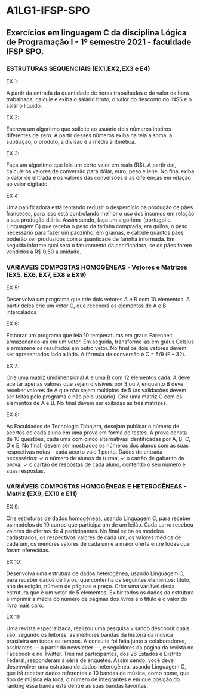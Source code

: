 # A1LG1-IFSP-SPO
## Exercícios em linguagem C da disciplina Lógica de Programação I - 1º semestre 2021 - faculdade IFSP SPO.

### ESTRUTURAS SEQUENCIAIS (EX1,EX2,EX3 e E4)

EX 1:

A partir da entrada da quantidade de horas trabalhadas e do valor da hora trabalhada, calcule e exiba o salário bruto, o valor do desconto do INSS e o salário líquido.

EX 2:

Escreva um algoritmo que solicite ao usuário dois números inteiros diferentes de zero. A partir desses números exiba na tela a soma, a subtração, o produto, a divisão e a média aritmética. 

EX 3: 

Faça um algoritmo que leia um certo valor em reais (R$). A partir daí, calcule os valores de conversão para dólar, euro, peso e iene. No final exiba o valor de entrada e os valores das conversões e as diferenças em relação ao valor digitado.

EX 4:

Uma panificadora está tentando reduzir o desperdício na produção de pães franceses, para isso está controlando melhor o uso dos insumos em relação a sua produção diária. 
Assim sendo, faça um algoritmo (portugol e Linguagem C) que receba o peso da farinha comprada, em quilos, o peso necessário para fazer um pãozinho, em gramas, e calcule quantos pães poderão ser produzidos com a quantidade de farinha informada. Em seguida informe qual será o faturamento da panificadora, se os pães forem vendidos a R$ 0,50 a unidade. 

### VARIÁVEIS COMPOSTAS HOMOGÊNEAS - Vetores e Matrizes (EX5, EX6, EX7, EX8 e EX9)

EX 5:

Desenvolva um programa que crie dois vetores A e B com 10 elementos. A partir deles crie um vetor C, que receberá os elementos de A e B intercalados

EX 6:

Elaborar um programa que leia 10 temperaturas em graus Farenheit, armazenando-as em um vetor. Em seguida, transforme-as em graus Celsius e armazene os resultados em outro vetor. No final os dois vetores devem ser apresentados lado a lado. A fórmula de conversão é C = 5/9 (F – 32).

EX 7:

Crie uma matriz unidimensional A e uma B com 12 elementos cada. A deve aceitar apenas valores que sejam
divisíveis por 3 ou 7, enquanto B deve receber valores de A que não sejam múltiplos de 5 (as validações devem
ser feitas pelo programa e não pelo usuário). Crie uma matriz C com os elementos de A e B. No final devem ser
exibidas as três matrizes.


EX 8: 

As Faculdades de Tecnologia Tabajara, desejam publicar o número de acertos de cada aluno em uma prova em forma de testes. A prova consta de 10 questões, cada uma com cinco alternativas identificadas por A, B, C, D e E.
No final, devem ser mostrados os números dos alunos com as suas respectivas notas – cada acerto vale 1 ponto.
Dados de entrada necessários:
✓ o número de alunos da turma;
✓ o cartão de gabarito da prova;
✓ o cartão de respostas de cada aluno, contendo o seu número e suas respostas.

### VARIÁVEIS COMPOSTAS HOMOGÊNEAS E HETEROGÊNEAS - Matriz (EX9, EX10 e E11)

EX 9:

Crie estruturas de dados homogêneas, usando Linguagem C, para receber os modelos de 10 carros que participaram de um leilão. Cada carro recebeu valores de ofertas de 4 participantes. No final exiba os modelos cadastrados, os respectivos
valores de cada um, os valores médios de cada um, os menores valores de cada um e a maior oferta entre todas que foram oferecidas.

EX 10:

Desenvolva uma estrutura de dados heterogênea, usando Linguagem C, para receber dados de livros, que contenha os seguintes elementos: título, ano de edição, número de páginas e preço. Criar uma variável desta estrutura que é um vetor de 5 elementos. Exibir todos os dados da estrutura e imprimir a média do número de páginas dos livros e o título e o valor do livro mais caro.


EX 11:

Uma revista especializada, realizou uma pesquisa visando descobrir quais são, segundo os leitores, as melhores bandas da história da música brasileira em todos os tempos. A consulta foi feita junto a colaboradores, assinantes — a partir da newsletter —, e seguidores da página da revista no Facebook e no Twitter. Três mil participantes, dos 26 Estados e Distrito Federal, responderam à série de enquetes. Assim sendo, você deve desenvolver uma estrutura de dados heterogênea, usando Linguagem C, que irá receber dados referentes a 10 bandas de música, como nome, que tipo de música ela toca, o número de integrantes e em que posição do ranking essa banda está dentre as suas bandas favoritas.
